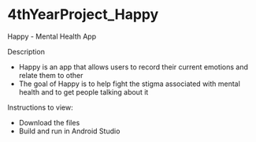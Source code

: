 # 4thYearProject_Happy
Happy - Mental Health App

Description
- Happy is an app that allows users to record their current emotions and relate them to other
- The goal of Happy is to help fight the stigma associated with mental health and to get people talking about it

Instructions to view:
- Download the files
- Build and run in Android Studio
